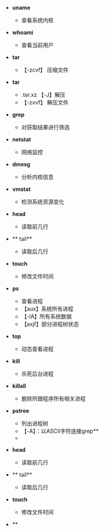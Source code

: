 - **uname**
	- 查看系统内核
- **whoami**
	- 查看当前用户
- **tar**
	- 【-zcvf】 压缩文件
- **tar**
	- .tar.xz 【-J】解压
	- 【-zxvf】 解压文件
- **grep**
	- 对获取结果进行筛选
- **netstat**
	- 网络监控
- **dmesg**
	- 分析内核信息
- **vmstat**
	- 检测系统资源变化
- **head**
	- 读取前几行
- ** tail**
	- 读取后几行
- **touch**
	- 修改文件时间
- **ps**
	- 查看进程
	- 【aux】系统所有进程
	- 【-lA】所有系统数据
	- 【axjf】部分进程树状态

- **top**
	- 动态查看进程
- **kill**
	- 杀死后台进程
- **killall**
	- 删除所跟程序所有相关进程
 - **pstree**
	 - 列出进程树
	 - 【-A】：以ASCII字符连接grep**
	- 
- **head**
	- 读取前几行
- ** tail**
	- 读取后几行
- **touch**
	- 修改文件时间
- **
<!--stackedit_data:
eyJoaXN0b3J5IjpbLTE2MTY2MTI0Myw5MjI5MjEzMzMsLTY5OD
IxNTExNCwtMTIwODQ0Mjc3OCwtNTU5Nzk3NzAyLDc4MzU1MTY3
NywtMTk1MDc3NjU0LDIyNzE5Njc3NCwtMjE0Mzk4ODIwMyw0Nz
U5NTQzNjEsOTI5Nzc0OTk4LDk3MDExMDE5NiwtMjAyMzIzMjA5
OSwxMjA5ODcxOTBdfQ==
-->